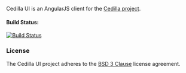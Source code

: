 Cedilla UI is an AngularJS client for the [Cedilla project](https://github.com/cdlib/cedilla).

#### Build Status:
[![Build Status](https://secure.travis-ci.org/cdlib/cedilla_ui.png?branch=master)](http://travis-ci.org/cdlib/cedilla_ui)

### License

The Cedilla UI project adheres to the [BSD 3 Clause](./LICENSE.md) license agreement.
